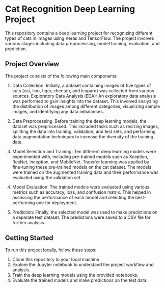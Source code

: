 # Cat Recognition Deep Learning Project
This repository contains a deep learning project for recognizing different types of cats in images using Keras and TensorFlow. The project involves various stages including data preprocessing, model training, evaluation, and prediction.

## Project Overview
The project consists of the following main components:

1. Data Collection: Initially, a dataset containing images of five types of cats (cat, lion, tiger, cheetah, and leopard) was collected from various sources.
Exploratory Data Analysis (EDA): An exploratory data analysis was performed to gain insights into the dataset. This involved analyzing the distribution of images among different categories, visualizing sample images, and identifying any data imbalances.

2. Data Preprocessing: Before training the deep learning models, the dataset was preprocessed. This included tasks such as resizing images, splitting the data into training, validation, and test sets, and performing data augmentation techniques to increase the diversity of the training data.
   
3. Model Selection and Training: Ten different deep learning models were experimented with, including pre-trained models such as Xception, ResNet, Inception, and MobileNet. Transfer learning was applied by fine-tuning these pre-trained models on the cat dataset. The models were trained on the augmented training data and their performance was evaluated using the validation set.
   
4. Model Evaluation: The trained models were evaluated using various metrics such as accuracy, loss, and confusion matrix. This helped in assessing the performance of each model and selecting the best-performing one for deployment.
   
5. Prediction: Finally, the selected model was used to make predictions on a separate test dataset. The predictions were saved to a CSV file for further analysis.

## Getting Started
To run this project locally, follow these steps:

1. Clone this repository to your local machine.
2. Explore the Jupyter notebook to understand the project workflow and analysis.
3. Train the deep learning models using the provided notebooks.
4. Evaluate the trained models and make predictions on the test data.
   
